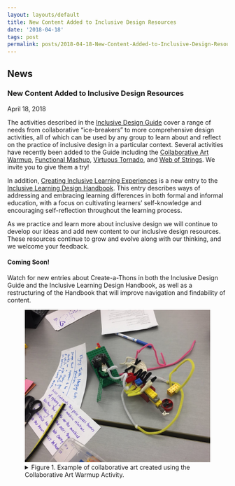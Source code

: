 ```yaml
---
layout: layouts/default
title: New Content Added to Inclusive Design Resources
date: '2018-04-18'
tags: post
permalink: posts/2018-04-18-New-Content-Added-to-Inclusive-Design-Resources.html
---
```

<article class="floe-content floe-news-item">
                <h2> News </h2>
                <!-- BEGIN markup for news item -->
                <h3>New Content Added to Inclusive Design Resources</h3>
                <time class="floe-date" datetime="2018-04-18">April 18, 2018</time>
                <p>
                    The activities described in the <a href="https://guide.inclusivedesign.ca/index.html">Inclusive Design Guide</a> cover a range of needs from collaborative “ice-breakers” to more comprehensive design activities, all of which can be used by any group to learn about and reflect on the practice of inclusive design in a particular context. Several activities have recently been added to the Guide including the <a href="https://guide.inclusivedesign.ca/activities/CollaborativeArtWarmup.html">Collaborative Art Warmup</a>, <a href="https://guide.inclusivedesign.ca/activities/FunctionalMashup.html">Functional Mashup</a>, <a href="https://guide.inclusivedesign.ca/activities/VirtuousTornado.html">Virtuous Tornado</a>, and <a href="https://guide.inclusivedesign.ca/activities/WebOfStrings.html">Web of Strings</a>. We invite you to give them a try!
                </p>
                <p>
                    In addition, <a href="https://handbook.floeproject.org/CreatingInclusiveLearningExperiences.html">Creating Inclusive Learning Experiences</a> is a new entry to the <a href="https://handbook.floeproject.org/index.html">Inclusive Learning Design Handbook</a>. This entry describes ways of addressing and embracing learning differences in both formal and informal education, with a focus on cultivating learners’ self-knowledge and encouraging self-reflection throughout the learning process.
                </p>
                <p>
                    As we practice and learn more about inclusive design we will continue to develop our ideas and add new content to our inclusive design resources. These resources continue to grow and evolve along with our thinking, and we welcome your feedback.
                </p>
                <h4>Coming Soon!</h4>
                <p>
                    Watch for new entries about Create-a-Thons in both the Inclusive Design Guide and the Inclusive Learning Design Handbook, as well as a restructuring of the Handbook that will improve navigation and findability of content.
                </p>
                <figure>
                    <a href="images/collaborative_art.png"><img src="images/collaborative_art_thumb.png" alt="view larger version of this image" aria-details="det1"></a>
                    <figcaption>
                        <details id="det1">
                            <summary>
                            Figure 1. Example of collaborative art created using the Collaborative Art Warmup Activity.
                            </summary>
                            <p>An image showing a small sculpture made of lego and pipe cleaners on a table top, beside which lie two hand-written notes, one of which includes a title and description, while the other contains an artist statement.</p>
                        </details>
                    </figcaption>
                </figure>
            </article>
